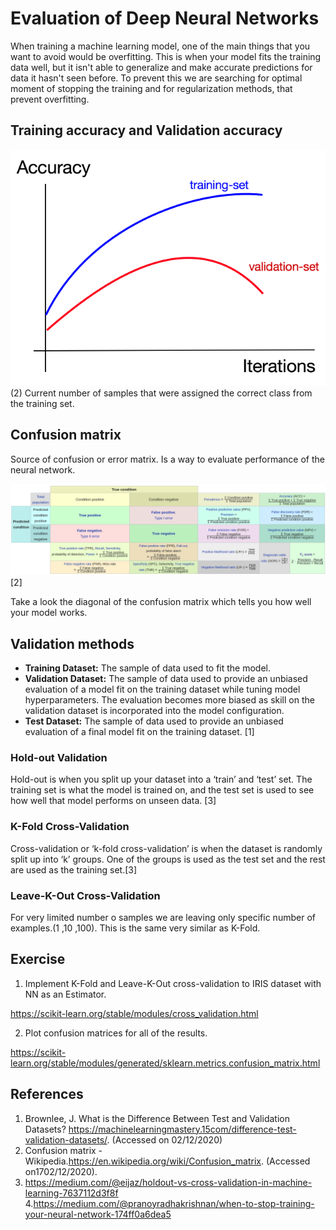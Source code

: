 # Evaluation of Deep Neural Networks
When training a machine learning model, one of the main things that you want to avoid would be overfitting. This is when your model fits the training data well, but it isn't able to generalize and make accurate predictions for data it hasn't seen before. To prevent this we are searching for optimal moment of stopping the training and for regularization methods, that prevent overfitting.

## Training accuracy and Validation accuracy

![alt text](/labs/resources/training.png "Confusion_matrix") (2)
Current number of samples that were assigned the correct class from the training set.


## Confusion matrix
Source of confusion or error matrix. Is  a way to evaluate performance of the neural network.

![alt text](/labs/resources/cm.png "Confusion_matrix") [2]

Take a look the diagonal of the confusion matrix which tells you how well your model works.

## Validation methods
* __Training Dataset:__ The sample of data used to fit the model.
* __Validation Dataset:__ The sample of data used to provide an unbiased evaluation of a model fit on the training dataset while tuning model hyperparameters. The evaluation becomes more biased as skill on the validation dataset is incorporated into the model configuration.
* __Test Dataset:__ The sample of data used to provide an unbiased evaluation of a final model fit on the training dataset. [1]

### Hold-out Validation
Hold-out is when you split up your dataset into a ‘train’ and ‘test’ set. The training set is what the model is trained on, and the test set is used to see how well that model performs on unseen data. [3]

### K-Fold Cross-Validation
Cross-validation or ‘k-fold cross-validation’ is when the dataset is randomly split up into ‘k’ groups. One of the groups is used as the test set and the rest are used as the training set.[3]

### Leave-K-Out Cross-Validation
 For very limited number o samples we are leaving only specific number of examples.(1 ,10 ,100). This is the same very similar as K-Fold.

## Exercise
 1. Implement K-Fold and Leave-K-Out cross-validation to IRIS dataset with NN as an Estimator.

 https://scikit-learn.org/stable/modules/cross_validation.html

 2. Plot confusion matrices for all of the results.

 https://scikit-learn.org/stable/modules/generated/sklearn.metrics.confusion_matrix.html

## References
1. Brownlee, J. What is the Difference Between Test and Validation Datasets? https://machinelearningmastery.15com/difference-test-validation-datasets/.  (Accessed on 02/12/2020)
2. Confusion  matrix  -  Wikipedia.https://en.wikipedia.org/wiki/Confusion_matrix. (Accessed  on1702/12/2020).
3. https://medium.com/@eijaz/holdout-vs-cross-validation-in-machine-learning-7637112d3f8f
4.https://medium.com/@pranoyradhakrishnan/when-to-stop-training-your-neural-network-174ff0a6dea5
